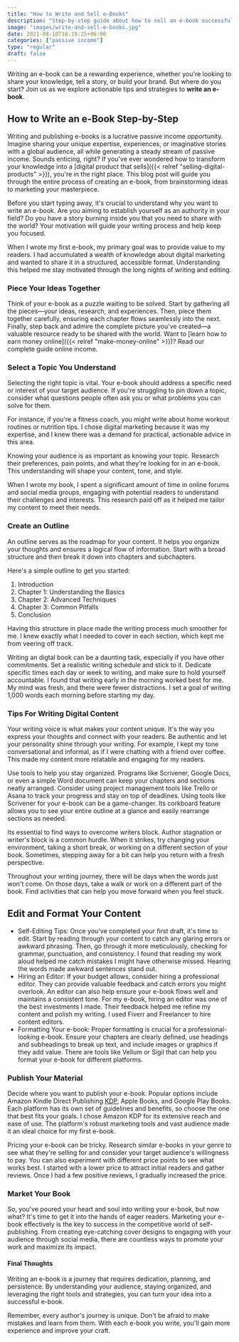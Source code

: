```yaml
---
title: "How to Write and Sell e-Books"
description: "Step-by-step guide about how to sell an e-book successfully. Discover essential methods of self publication."
image: "images/write-and-sell-e-books.jpg"
date: 2021-08-10T18:19:25+06:00
categories: ["passive income"]
type: "regular"
draft: false
---
```


Writing an e-book can be a rewarding experience, whether you're looking to share your knowledge, tell a story, or build your brand. But where do you start? Join us as we explore actionable tips and strategies to **write an e-book**.

## How to Write an e-Book Step-by-Step

Writing and publishing e-books is a lucrative passive income opportunity. Imagine sharing your unique expertise, experiences, or imaginative stories with a global audience, all while generating a steady stream of passive income. Sounds enticing, right? If you've ever wondered how to transform your knowledge into a [digital product that sells]({{< relref "selling-digital-products" >}}), you're in the right place. This blog post will guide you through the entire process of creating an e-book, from brainstorming ideas to marketing your masterpiece.

Before you start typing away, it's crucial to understand why you want to write an e-book. Are you aiming to establish yourself as an authority in your field? Do you have a story burning inside you that you need to share with the world? Your motivation will guide your writing process and help keep you focused.

When I wrote my first e-book, my primary goal was to provide value to my readers. I had accumulated a wealth of knowledge about digital marketing and wanted to share it in a structured, accessible format. Understanding this helped me stay motivated through the long nights of writing and editing.

### Piece Your Ideas Together

Think of your e-book as a puzzle waiting to be solved. Start by gathering all the pieces—your ideas, research, and experiences. Then, piece them together carefully, ensuring each chapter flows seamlessly into the next. Finally, step back and admire the complete picture you've created—a valuable resource ready to be shared with the world. Want to [learn how to earn money online]({{< relref "make-money-online" >}})? Read our complete guide online income.

### Select a Topic You Understand

Selecting the right topic is vital. Your e-book should address a specific need or interest of your target audience. If you're struggling to pin down a topic, consider what questions people often ask you or what problems you can solve for them.

For instance, if you're a fitness coach, you might write about home workout routines or nutrition tips. I chose digital marketing because it was my expertise, and I knew there was a demand for practical, actionable advice in this area.

Knowing your audience is as important as knowing your topic. Research their preferences, pain points, and what they're looking for in an e-book. This understanding will shape your content, tone, and style.

When I wrote my book, I spent a significant amount of time in online forums and social media groups, engaging with potential readers to understand their challenges and interests. This research paid off as it helped me tailor my content to meet their needs.

### Create an Outline

An outline serves as the roadmap for your content. It helps you organize your thoughts and ensures a logical flow of information. Start with a broad structure and then break it down into chapters and subchapters.

Here's a simple outline to get you started:

1. Introduction
2. Chapter 1: Understanding the Basics
3. Chapter 2: Advanced Techniques
4. Chapter 3: Common Pitfalls
5. Conclusion

Having this structure in place made the writing process much smoother for me. I knew exactly what I needed to cover in each section, which kept me from veering off track.

Writing an digtal book can be a daunting task, especially if you have other commitments. Set a realistic writing schedule and stick to it. Dedicate specific times each day or week to writing, and make sure to hold yourself accountable. I found that writing early in the morning worked best for me. My mind was fresh, and there were fewer distractions. I set a goal of writing 1,000 words each morning before starting my day.

### Tips For Writing Digital Content

Your writing voice is what makes your content unique. It's the way you express your thoughts and connect with your readers. Be authentic and let your personality shine through your writing. For example, I kept my tone conversational and informal, as if I were chatting with a friend over coffee. This made my content more relatable and engaging for my readers.

Use tools to help you stay organized. Programs like Scrivener, Google Docs, or even a simple Word document can keep your chapters and sections neatly arranged. Consider using project management tools like Trello or Asana to track your progress and stay on top of deadlines. Using tools like Scrivener for your e-book can be a game-changer. Its corkboard feature allows you to see your entire outline at a glance and easily rearrange sections as needed.

Its essential to find ways to overcome writers block. Author stagnation or writer's block is a common hurdle. When it strikes, try changing your environment, taking a short break, or working on a different section of your book. Sometimes, stepping away for a bit can help you return with a fresh perspective.

Throughout your writing journey, there will be days when the words just won't come. On those days, take a walk or work on a different part of the book. Find activities that can help you move forward when you feel stuck.

## Edit and Format Your Content

* Self-Editing Tips: Once you've completed your first draft, it's time to edit. Start by reading through your content to catch any glaring errors or awkward phrasing. Then, go through it more meticulously, checking for grammar, punctuation, and consistency. I found that reading my work aloud helped me catch mistakes I might have otherwise missed. Hearing the words made awkward sentences stand out.
* Hiring an Editor: If your budget allows, consider hiring a professional editor. They can provide valuable feedback and catch errors you might overlook. An editor can also help ensure your e-book flows well and maintains a consistent tone. For my e-book, hiring an editor was one of the best investments I made. Their feedback helped me refine my content and polish my writing. I used Fiverr and Freelancer to hire content editors.
* Formatting Your e-book: Proper formatting is crucial for a professional-looking e-book. Ensure your chapters are clearly defined, use headings and subheadings to break up text, and include images or graphics if they add value. There are tools like Vellum or Sigil that can help you format your e-book for different platforms.

### Publish Your Material

Decide where you want to publish your e-book. Popular options include Amazon Kindle Direct Publishing [KDP](https://kdp.amazon.com/), Apple Books, and Google Play Books. Each platform has its own set of guidelines and benefits, so choose the one that best fits your goals. I chose Amazon KDP for its extensive reach and ease of use. The platform's robust marketing tools and vast audience made it an ideal choice for my first e-book.

Pricing your e-book can be tricky. Research similar e-books in your genre to see what they're selling for and consider your target audience's willingness to pay. You can also experiment with different price points to see what works best. I started with a lower price to attract initial readers and gather reviews. Once I had a few positive reviews, I gradually increased the price.

### Market Your Book

So, you've poured your heart and soul into writing your e-book, but now what? It's time to get it into the hands of eager readers. Marketing your e-book effectively is the key to success in the competitive world of self-publishing. From creating eye-catching cover designs to engaging with your audience through social media, there are countless ways to promote your work and maximize its impact.

#### Final Thoughts

Writing an e-book is a journey that requires dedication, planning, and persistence. By understanding your audience, staying organized, and leveraging the right tools and strategies, you can turn your idea into a successful e-book.

Remember, every author's journey is unique. Don't be afraid to make mistakes and learn from them. With each e-book you write, you'll gain more experience and improve your craft.
